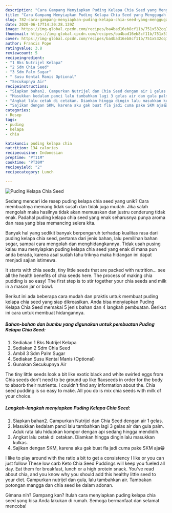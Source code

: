 ```yaml
---
description: "Cara Gampang Menyiapkan Puding Kelapa Chia Seed yang Menggugah Selera"
title: "Cara Gampang Menyiapkan Puding Kelapa Chia Seed yang Menggugah Selera"
slug: 782-cara-gampang-menyiapkan-puding-kelapa-chia-seed-yang-menggugah-selera
date: 2020-06-17T14:30:28.139Z
image: https://img-global.cpcdn.com/recipes/ba4bad16eb8cf11b/751x532cq70/puding-kelapa-chia-seed-foto-resep-utama.jpg
thumbnail: https://img-global.cpcdn.com/recipes/ba4bad16eb8cf11b/751x532cq70/puding-kelapa-chia-seed-foto-resep-utama.jpg
cover: https://img-global.cpcdn.com/recipes/ba4bad16eb8cf11b/751x532cq70/puding-kelapa-chia-seed-foto-resep-utama.jpg
author: Francis Pope
ratingvalue: 3.8
reviewcount: 5
recipeingredient:
- "1 Bks Nutrijel Kelapa"
- "2 Sdm Chia Seed"
- "3 Sdm Palm Sugar"
- " Susu Kental Manis Optional"
- "Secukupnya Air"
recipeinstructions:
- "Siapkan bahan2. Campurkan Nutrijel dan Chia Seed dengan air 1 gelas."
- "Masukkan kedalam panci lalu tambahkan lagi 3 gelas air dan gula palm. Aduk rata lalu hidupkan kompor dengan api sedang hingga mendidih."
- "Angkat lalu cetak di cetakan. Diamkan hingga dingin lalu masukkan kulkas."
- "Sajikan dengan SKM, karena aku gak buat fla jadi cuma pake SKM aja😁"
categories:
- Resep
tags:
- puding
- kelapa
- chia

katakunci: puding kelapa chia 
nutrition: 134 calories
recipecuisine: Indonesian
preptime: "PT11M"
cooktime: "PT30M"
recipeyield: "2"
recipecategory: Lunch

---
```



![Puding Kelapa Chia Seed](https://img-global.cpcdn.com/recipes/ba4bad16eb8cf11b/751x532cq70/puding-kelapa-chia-seed-foto-resep-utama.jpg)

Sedang mencari ide resep puding kelapa chia seed yang unik? Cara membuatnya memang tidak susah dan tidak juga mudah. Jika salah mengolah maka hasilnya tidak akan memuaskan dan justru cenderung tidak enak. Padahal puding kelapa chia seed yang enak seharusnya punya aroma dan rasa yang bisa memancing selera kita.

Banyak hal yang sedikit banyak berpengaruh terhadap kualitas rasa dari puding kelapa chia seed, pertama dari jenis bahan, lalu pemilihan bahan segar, sampai cara mengolah dan menghidangkannya. Tidak usah pusing kalau mau menyiapkan puding kelapa chia seed yang enak di mana pun anda berada, karena asal sudah tahu triknya maka hidangan ini dapat menjadi sajian istimewa.

It starts with chia seeds, tiny little seeds that are packed with nutrition… see all the health benefits of chia seeds here. The process of making chia pudding is so easy! The first step is to stir together your chia seeds and milk in a mason jar or bowl.


Berikut ini ada beberapa cara mudah dan praktis untuk membuat puding kelapa chia seed yang siap dikreasikan. Anda bisa menyiapkan Puding Kelapa Chia Seed memakai 5 jenis bahan dan 4 langkah pembuatan. Berikut ini cara untuk membuat hidangannya.

<!--inarticleads1-->

##### Bahan-bahan dan bumbu yang digunakan untuk pembuatan Puding Kelapa Chia Seed:

1. Sediakan 1 Bks Nutrijel Kelapa
1. Sediakan 2 Sdm Chia Seed
1. Ambil 3 Sdm Palm Sugar
1. Sediakan  Susu Kental Manis (Optional)
1. Gunakan Secukupnya Air


The tiny little seeds look a bit like exotic black and white swirled eggs from Chia seeds don&#39;t need to be ground up like flaxseeds in order for the body to absorb their nutrients. I couldn&#39;t find any information about the. Chia seed pudding is so easy to make. All you do is mix chia seeds with milk of your choice. 

<!--inarticleads2-->

##### Langkah-langkah menyiapkan Puding Kelapa Chia Seed:

1. Siapkan bahan2. Campurkan Nutrijel dan Chia Seed dengan air 1 gelas.
1. Masukkan kedalam panci lalu tambahkan lagi 3 gelas air dan gula palm. Aduk rata lalu hidupkan kompor dengan api sedang hingga mendidih.
1. Angkat lalu cetak di cetakan. Diamkan hingga dingin lalu masukkan kulkas.
1. Sajikan dengan SKM, karena aku gak buat fla jadi cuma pake SKM aja😁


I like to play around with the ratio a bit to get a consistency I like or you can just follow These low carb Keto Chia Seed Puddings will keep you fueled all day. Eat them for breakfast, lunch or a high protein snack. You&#39;ve read about chia, and you know why you should add this healthy little seed to your diet. Campurkan nutrijel dan gula, lalu tambahkan air. Tambakan potongan mangga dan chia seed ke dalam adonan. 

Gimana nih? Gampang kan? Itulah cara menyiapkan puding kelapa chia seed yang bisa Anda lakukan di rumah. Semoga bermanfaat dan selamat mencoba!
